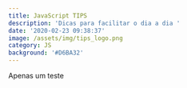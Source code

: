 ```yaml
---
title: JavaScript TIPS
description: 'Dicas para facilitar o dia a dia '
date: '2020-02-23 09:38:37'
image: /assets/img/tips_logo.png
category: JS
background: '#D6BA32'
---
```

Apenas um teste
